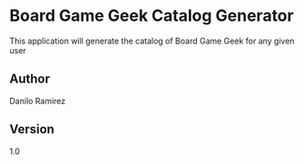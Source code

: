# Board Game Geek Catalog Generator

This application will generate the catalog of Board Game Geek for any given user

## Author

Danilo Ramirez

## Version

1.0